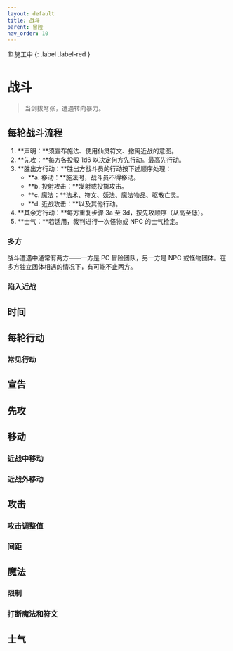 ```yaml
---
layout: default
title: 战斗
parent: 冒险
nav_order: 10
---
```


🏗️施工中
{: .label .label-red }

# 战斗

> 当剑拔弩张，遭遇转向暴力。

## 每轮战斗流程

1. **声明：**须宣布施法、使用仙灵符文、撤离近战的意图。
2. **先攻：**每方各投骰 1d6 以决定何方先行动。最高先行动。
3. **胜出方行动：**胜出方战斗员的行动按下述顺序处理：
   - **a. 移动：**施法时，战斗员不得移动。
   - **b. 投射攻击：**发射或投掷攻击。
   - **c. 魔法：**法术、符文、妖法、魔法物品、驱散亡灵。
   - **d. 近战攻击：**以及其他行动。
4. **其余方行动：**每方重复步骤 3a 至 3d，按先攻顺序（从高至低）。
5. **士气：**若适用，裁判进行一次怪物或 NPC 的士气检定。

### 多方

战斗遭遇中通常有两方——一方是 PC 冒险团队，另一方是 NPC 或怪物团体。在多方独立团体相遇的情况下，有可能不止两方。

### 陷入近战

## 时间

## 每轮行动

### 常见行动

## 宣告

## 先攻

## 移动

### 近战中移动

### 近战外移动

## 攻击

### 攻击调整值

### 间距

## 魔法

### 限制

### 打断魔法和符文

## 士气
